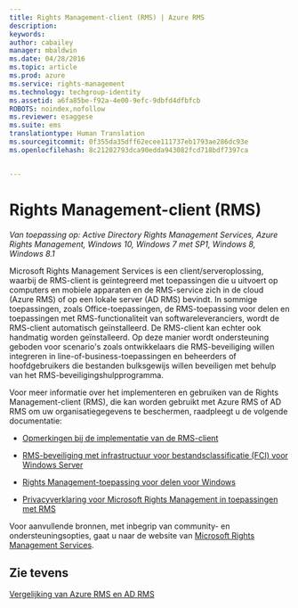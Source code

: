 ```yaml
---
title: Rights Management-client (RMS) | Azure RMS
description: 
keywords: 
author: cabailey
manager: mbaldwin
ms.date: 04/28/2016
ms.topic: article
ms.prod: azure
ms.service: rights-management
ms.technology: techgroup-identity
ms.assetid: a6fa85be-f92a-4e00-9efc-9dbfd4dfbfcb
ROBOTS: noindex,nofollow
ms.reviewer: esaggese
ms.suite: ems
translationtype: Human Translation
ms.sourcegitcommit: 0f355da35dff62ecee111737eb1793ae286dc93e
ms.openlocfilehash: 8c21202793dca90edda943082fcd718bdf7397ca


---
```


# Rights Management-client (RMS)

*Van toepassing op: Active Directory Rights Management Services, Azure Rights Management, Windows 10, Windows 7 met SP1, Windows 8, Windows 8.1*

Microsoft Rights Management Services is een client/serveroplossing, waarbij de RMS-client is geïntegreerd met toepassingen die u uitvoert op computers en mobiele apparaten en de RMS-service zich in de cloud (Azure RMS) of op een lokale server (AD RMS) bevindt. In sommige toepassingen, zoals Office-toepassingen, de RMS-toepassing voor delen en toepassingen met RMS-functionaliteit van softwareleveranciers, wordt de RMS-client automatisch geïnstalleerd. De RMS-client kan echter ook handmatig worden geïnstalleerd. Op deze manier wordt ondersteuning geboden voor scenario's zoals ontwikkelaars die RMS-beveiliging willen integreren in line-of-business-toepassingen en beheerders of hoofdgebruikers die bestanden bulksgewijs willen beveiligen met behulp van het RMS-beveiligingshulpprogramma.

Voor meer informatie over het implementeren en gebruiken van de Rights Management-client (RMS), die kan worden gebruikt met Azure RMS of AD RMS om uw organisatiegegevens te beschermen, raadpleegt u de volgende documentatie:

- [Opmerkingen bij de implementatie van de RMS-client](client-deployment-notes.md)

- [RMS-beveiliging met infrastructuur voor bestandsclassificatie (FCI) voor Windows Server](configure-fci.md)

- [Rights Management-toepassing voor delen voor Windows](sharing-app-windows.md)

- [Privacyverklaring voor Microsoft Rights Management in toepassingen met RMS](privacy-statement-rms-enlightened-applications.md)


Voor aanvullende bronnen, met inbegrip van community- en ondersteuningsopties, gaat u naar de website van [Microsoft Rights Management Services](https://www.microsoft.com/rms).

## Zie tevens
[Vergelijking van Azure RMS en AD RMS](../understand-explore/compare-azure-rms-ad-rms.md)



<!--HONumber=Jun16_HO4-->


